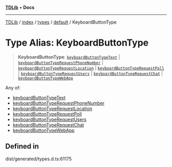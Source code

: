 [**TDLib**](../../../../../../README.md) • **Docs**

***

[TDLib](../../../../../../modules.md) / [index](../../../../../README.md) / [types](../../../README.md) / [default](../README.md) / KeyboardButtonType

# Type Alias: KeyboardButtonType

> **KeyboardButtonType**: [`keyboardButtonTypeText`](keyboardButtonTypeText.md) \| [`keyboardButtonTypeRequestPhoneNumber`](keyboardButtonTypeRequestPhoneNumber.md) \| [`keyboardButtonTypeRequestLocation`](keyboardButtonTypeRequestLocation.md) \| [`keyboardButtonTypeRequestPoll`](keyboardButtonTypeRequestPoll.md) \| [`keyboardButtonTypeRequestUsers`](keyboardButtonTypeRequestUsers.md) \| [`keyboardButtonTypeRequestChat`](keyboardButtonTypeRequestChat.md) \| [`keyboardButtonTypeWebApp`](keyboardButtonTypeWebApp.md)

Any of:
- [keyboardButtonTypeText](keyboardButtonTypeText.md)
- [keyboardButtonTypeRequestPhoneNumber](keyboardButtonTypeRequestPhoneNumber.md)
- [keyboardButtonTypeRequestLocation](keyboardButtonTypeRequestLocation.md)
- [keyboardButtonTypeRequestPoll](keyboardButtonTypeRequestPoll.md)
- [keyboardButtonTypeRequestUsers](keyboardButtonTypeRequestUsers.md)
- [keyboardButtonTypeRequestChat](keyboardButtonTypeRequestChat.md)
- [keyboardButtonTypeWebApp](keyboardButtonTypeWebApp.md)

## Defined in

dist/generated/types.d.ts:61175
